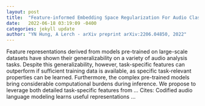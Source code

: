 ```yaml
---
layout: post
title:  "Feature-informed Embedding Space Regularization For Audio Classification"
date:   2022-06-18 03:19:09 -0400
categories: jekyll update
author: "YN Hung, A Lerch - arXiv preprint arXiv:2206.04850, 2022"
---
```

Feature representations derived from models pre-trained on large-scale datasets have shown their generalizability on a variety of audio analysis tasks. Despite this generalizability, however, task-specific features can outperform if sufficient training data is available, as specific task-relevant properties can be learned. Furthermore, the complex pre-trained models bring considerable computational burdens during inference. We propose to leverage both detailed task-specific features from …
Cites: ‪Codified audio language modeling learns useful representations …‬  